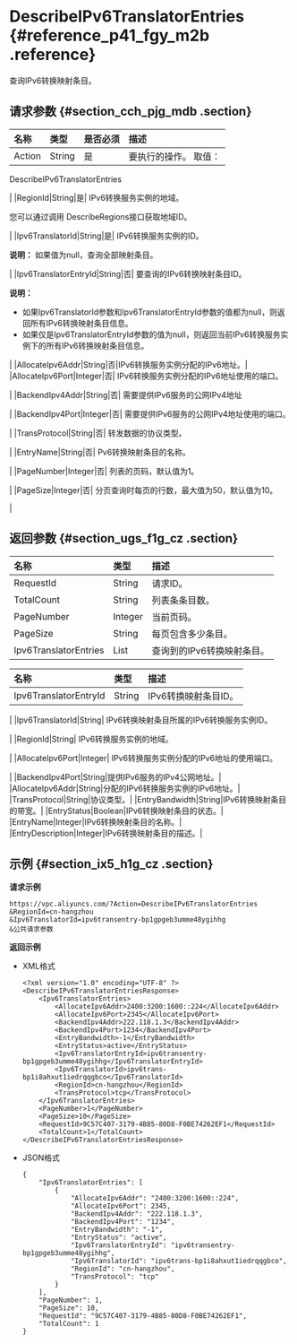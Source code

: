 # DescribeIPv6TranslatorEntries {#reference_p41_fgy_m2b .reference}

查询IPv6转换映射条目。

## 请求参数 {#section_cch_pjg_mdb .section}

|名称|类型|是否必须|描述|
|:-|:-|:---|:-|
|Action|String|是| 要执行的操作。 取值：

 DescribeIPv6TranslatorEntries

 |
|RegionId|String|是| IPv6转换服务实例的地域。

 您可以通过调用 DescribeRegions接口获取地域ID。

 |
|Ipv6TranslatorId|String|是| IPv6转换服务实例的ID。

**说明：** 如果值为null，查询全部映射条目。

 |
|Ipv6TranslatorEntryId|String|否| 要查询的IPv6转换映射条目ID。

**说明：** 

-   如果Ipv6TranslatorId参数和Ipv6TranslatorEntryId参数的值都为null，则返回所有IPv6转换映射条目信息。
-   如果仅是Ipv6TranslatorEntryId参数的值为null，则返回当前IPv6转换服务实例下的所有IPv6转换映射条目信息。

 |
|AllocateIpv6Addr|String|否|IPv6转换服务实例分配的IPv6地址。|
|AllocateIpv6Port|Integer|否| IPv6转换服务实例分配的IPv6地址使用的端口。

 |
|BackendIpv4Addr|String|否| 需要提供IPv6服务的公网IPv4地址

 |
|BackendIpv4Port|Integer|否| 需要提供IPv6服务的公网IPv4地址使用的端口。

 |
|TransProtocol|String|否| 转发数据的协议类型。

 |
|EntryName|String|否| Pv6转换映射条目的名称。

 |
|PageNumber|Integer|否| 列表的页码，默认值为1。

 |
|PageSize|Integer|否| 分页查询时每页的行数，最大值为50，默认值为10。

 |

## 返回参数 {#section_ugs_f1g_cz .section}

|名称|类型|描述|
|:-|:-|:-|
|RequestId|String|请求ID。|
|TotalCount|String|列表条条目数。|
|PageNumber|Integer|当前页码。|
|PageSize|String|每页包含多少条目。|
|Ipv6TranslatorEntries|List|查询到的IPv6转换映射条目。|

|名称|类型|描述|
|:-|:-|:-|
|Ipv6TranslatorEntryId|String| IPv6转换映射条目ID。

 |
|Ipv6TranslatorId|String| IPv6转换映射条目所属的IPv6转换服务实例ID。

 |
|RegionId|String| IPv6转换服务实例的地域。

 |
|AllocateIpv6Port|Integer| IPv6转换服务实例分配的IPv6地址的使用端口。

 |
|BackendIpv4Port|String|提供IPv6服务的IPv4公网地址。|
|AllocateIpv6Addr|String|分配的IPv6转换服务实例的IPv6地址。|
|TransProtocol|String|协议类型。|
|EntryBandwidth|String|IPv6转换映射条目的带宽。|
|EntryStatus|Boolean|IPv6转换映射条目的状态。|
|EntryName|Integer|IPv6转换映射条目的名称。|
|EntryDescription|Integer|IPv6转换映射条目的描述。|

## 示例 {#section_ix5_h1g_cz .section}

**请求示例**

``` {#createVPCpub}
https://vpc.aliyuncs.com/?Action=DescribeIPv6TranslatorEntries
&RegionId=cn-hangzhou
&Ipv6TranslatorId=ipv6transentry-bp1gpgeb3umme48ygihhg
&公共请求参数
```

**返回示例**

-   XML格式

    ```
    <?xml version="1.0" encoding="UTF-8" ?>
    <DescribeIPv6TranslatorEntriesResponse>
    	<Ipv6TranslatorEntries>
    		<AllocateIpv6Addr>2400:3200:1600::224</AllocateIpv6Addr>
    		<AllocateIpv6Port>2345</AllocateIpv6Port>
    		<BackendIpv4Addr>222.118.1.3</BackendIpv4Addr>
    		<BackendIpv4Port>1234</BackendIpv4Port>
    		<EntryBandwidth>-1</EntryBandwidth>
    		<EntryStatus>active</EntryStatus>
    		<Ipv6TranslatorEntryId>ipv6transentry-bp1gpgeb3umme48ygihhg</Ipv6TranslatorEntryId>
    		<Ipv6TranslatorId>ipv6trans-bp1i8ahxut1iedrqqgbco</Ipv6TranslatorId>
    		<RegionId>cn-hangzhou</RegionId>
    		<TransProtocol>tcp</TransProtocol>
    	</Ipv6TranslatorEntries>
    	<PageNumber>1</PageNumber>
    	<PageSize>10</PageSize>
    	<RequestId>9C57C407-3179-4B85-80D8-F0BE74262EF1</RequestId>
    	<TotalCount>1</TotalCount>
    </DescribeIPv6TranslatorEntriesResponse>
    ```

-   JSON格式

    ```
    {
        "Ipv6TranslatorEntries": [
            {
                "AllocateIpv6Addr": "2400:3200:1600::224", 
                "AllocateIpv6Port": 2345, 
                "BackendIpv4Addr": "222.118.1.3", 
                "BackendIpv4Port": "1234", 
                "EntryBandwidth": "-1", 
                "EntryStatus": "active", 
                "Ipv6TranslatorEntryId": "ipv6transentry-bp1gpgeb3umme48ygihhg", 
                "Ipv6TranslatorId": "ipv6trans-bp1i8ahxut1iedrqqgbco", 
                "RegionId": "cn-hangzhou", 
                "TransProtocol": "tcp"
            }
        ], 
        "PageNumber": 1, 
        "PageSize": 10, 
        "RequestId": "9C57C407-3179-4B85-80D8-F0BE74262EF1", 
        "TotalCount": 1
    }
    ```


